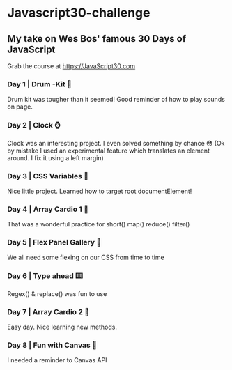 # Javascript30-challenge

## My take on Wes Bos' famous 30 Days of JavaScript 
Grab the course at https://JavaScript30.com

### Day 1 | Drum -Kit 🥁

Drum kit was tougher than it seemed! Good reminder of how to play sounds on page.

### Day 2 | Clock ⌚

Clock was an interesting project. I even solved something by chance 😳
(Ok by mistake I used an experimental feature which translates an element around. I fix it using a left margin)

### Day 3 | CSS Variables 🚀

Nice little project. Learned how to target root documentElement!

### Day 4 | Array Cardio 1 🏃

That was a wonderful practice for short() map() reduce() filter()

### Day 5 | Flex Panel Gallery 💪

We all need some flexing on our CSS from time to time

### Day 6 | Type ahead ⌨️

Regex() & replace() was fun to use

### Day 7 | Array Cardio 2 🏃

Easy day. Nice learning new methods.


### Day 8 | Fun with Canvas 🎨

I needed a reminder to Canvas API
